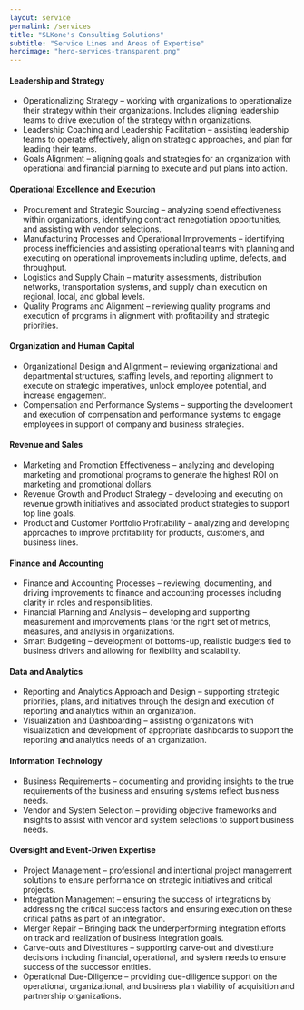 ```yaml
---
layout: service
permalink: /services
title: "SLKone's Consulting Solutions"
subtitle: "Service Lines and Areas of Expertise"
heroimage: "hero-services-transparent.png"
---
```

<div class="service-section">
	<div class="service-details">
		<h4>Leadership and Strategy</h4>
		<ul>
			<li>Operationalizing Strategy<span> – working with organizations to operationalize their strategy within their organizations. Includes aligning leadership teams to drive execution of the strategy within organizations.</span></li>
			<li>Leadership Coaching and Leadership Facilitation<span> – assisting leadership teams to operate effectively, align on strategic approaches, and plan for leading their teams.</span></li>
			<li>Goals Alignment<span> – aligning goals and strategies for an organization with operational and financial planning to execute and put plans into action.</span></li>
		</ul>
	</div>
	<div class="service-details">
		<h4>Operational Excellence and Execution</h4>
		<ul>
			<li>Procurement and Strategic Sourcing<span> – analyzing spend effectiveness within organizations, identifying contract renegotiation opportunities, and assisting with vendor selections.</span></li>
			<li>Manufacturing Processes and Operational Improvements<span> – identifying process inefficiencies and assisting operational teams with planning and executing on operational improvements including uptime, defects, and throughput.</span></li>
			<li>Logistics and Supply Chain<span> – maturity assessments, distribution networks, transportation systems, and supply chain execution on regional, local, and global levels.</span></li>
			<li>Quality Programs and Alignment<span> – reviewing quality programs and execution of programs in alignment with profitability and strategic priorities.</span></li>
		</ul>
	</div>
	<div class="service-details">
		<h4>Organization and Human Capital</h4>
		<ul>
			<li>Organizational Design and Alignment<span> – reviewing organizational and departmental structures, staffing levels, and reporting alignment to execute on strategic imperatives, unlock employee potential, and increase engagement.</span></li>
			<li>Compensation and Performance Systems<span> – supporting the development and execution of compensation and performance systems to engage employees in support of company and business strategies.</span></li>
		</ul>
	</div>	
	<div class="service-details">
		<h4>Revenue and Sales</h4>
		<ul>
			<li>Marketing and Promotion Effectiveness<span> – analyzing and developing marketing and promotional programs to generate the highest ROI on marketing and promotional dollars.</span></li>
			<li>Revenue Growth and Product Strategy<span> – developing and executing on revenue growth initiatives and associated product strategies to support top line goals.</span></li>
			<li>Product and Customer Portfolio Profitability<span> – analyzing and developing approaches to improve profitability for products, customers, and business lines.</span></li>
		</ul>
	</div>		
	<div class="service-details">
		<h4>Finance and Accounting</h4>
		<ul>
			<li>Finance and Accounting Processes<span> – reviewing, documenting, and driving improvements to finance and accounting processes including clarity in roles and responsibilities.</span></li>
			<li>Financial Planning and Analysis<span> – developing and supporting measurement and improvements plans for the right set of metrics, measures, and analysis in organizations.</span></li>
			<li>Smart Budgeting<span> – development of bottoms-up, realistic budgets tied to business drivers and allowing for flexibility and scalability.</span></li>
		</ul>
	</div>			
	<div class="service-details">
		<h4>Data and Analytics</h4>
		<ul>
			<li>Reporting and Analytics Approach and Design<span> – supporting strategic priorities, plans, and initiatives through the design and execution of reporting and analytics within an organization.</span></li>
			<li>Visualization and Dashboarding<span> – assisting organizations with visualization and development of appropriate dashboards to support the reporting and analytics needs of an organization.</span></li>
		</ul>
	</div>	
	<div class="service-details">
		<h4>Information Technology</h4>
		<ul>
			<li>Business Requirements<span> – documenting and providing insights to the true requirements of the business and ensuring systems reflect business needs.</span></li>
			<li>Vendor and System Selection<span> – providing objective frameworks and insights to assist with vendor and system selections to support business needs.</span></li>
		</ul>
	</div>	
	<div class="service-details">
		<h4>Oversight and Event-Driven Expertise</h4>
		<ul>
			<li>Project Management<span> – professional and intentional project management solutions to ensure performance on strategic initiatives and critical projects.</span></li>
			<li>Integration Management<span> – ensuring the success of integrations by addressing the critical success factors and ensuring execution on these critical paths as part of an integration.</span></li>
			<li>Merger Repair<span> – Bringing back the underperforming integration efforts on track and realization of business integration goals.</span></li>
			<li>Carve-outs and Divestitures<span> – supporting carve-out and divestiture decisions including financial, operational, and system needs to ensure success of the successor entities.</span></li>
			<li>Operational Due-Diligence<span> – providing due-diligence support on the operational, organizational, and business plan viability of acquisition and partnership organizations.</span></li>
		</ul>
	</div>
</div>
